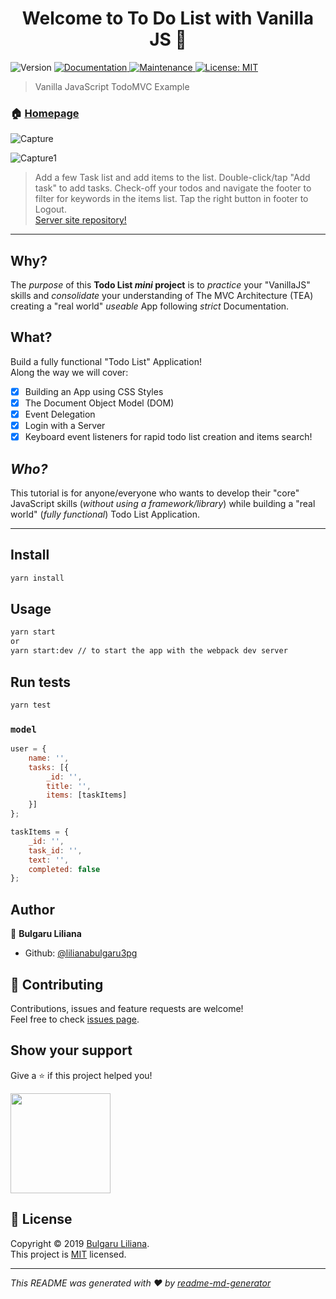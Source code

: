 <h1 align="center">Welcome to To Do List with Vanilla JS 👋</h1>
<p>
  <img alt="Version" src="https://img.shields.io/badge/version-1.0.0-blue.svg?cacheSeconds=2592000" />
  <a href="https://github.com/lilianabulgaru3pg/TodoListApp#readme">
    <img alt="Documentation" src="https://img.shields.io/badge/documentation-yes-brightgreen.svg" target="_blank" />
  </a>
  <a href="https://github.com/lilianabulgaru3pg/TodoListApp/graphs/commit-activity">
    <img alt="Maintenance" src="https://img.shields.io/badge/Maintained%3F-yes-green.svg" target="_blank" />
  </a>
  <a href="https://github.com/lilianabulgaru3pg/TodoListApp/blob/master/LICENSE">
    <img alt="License: MIT" src="https://img.shields.io/badge/License-MIT-yellow.svg" target="_blank" />
  </a>
</p>

> Vanilla JavaScript TodoMVC Example

### 🏠 [Homepage](https://github.com/lilianabulgaru3pg/TodoListApp#readme)
![Capture](https://user-images.githubusercontent.com/13253931/61716212-502eec80-ad67-11e9-9190-c5826abfe669.PNG)

![Capture1](https://user-images.githubusercontent.com/13253931/61718062-df89cf00-ad6a-11e9-81cd-3f13db4b7774.PNG)

>Add a few Task list and add items to the list. Double-click/tap "Add task" to add tasks. Check-off your todos and navigate the footer to filter for keywords in the items list. Tap the right button in footer to Logout.<br> <a href="https://github.com/lilianabulgaru3pg/TodoListExpressServer"> Server site repository! </a>

<hr />

## Why?

The _purpose_ of this **Todo List _mini_ project**
is to _practice_ your "VanillaJS" skills and
_consolidate_ your understanding of The MVC Architecture (TEA)
creating a "real world" _useable_ App following _strict_
Documentation.

## What?

Build a fully functional "Todo List" Application! <br />
Along the way we will cover:

+ [x] Building an App using CSS Styles
+ [x] The Document Object Model (DOM)
+ [x] Event Delegation
+ [x] Login with a Server
+ [x] Keyboard event listeners for rapid todo list creation and items search!

## _Who?_

This tutorial is for anyone/everyone who wants
to develop their "core" JavaScript skills (_without using a framework/library_)
while building a "real world" (_fully functional_) Todo List Application. 

<hr />

## Install

```sh
yarn install
```

## Usage

```sh
yarn start
or 
yarn start:dev // to start the app with the webpack dev server
```

## Run tests

```sh
yarn test
```
### `model`

```js
user = {
    name: '',
    tasks: [{
        _id: '',
        title: '',
        items: [taskItems]
    }]
};

taskItems = {
    _id: '',
    task_id: '',
    text: '',
    completed: false
};
```

## Author

👤 **Bulgaru Liliana**

* Github: [@lilianabulgaru3pg](https://github.com/lilianabulgaru3pg)

## 🤝 Contributing

Contributions, issues and feature requests are welcome!<br />Feel free to check [issues page](https://github.com/lilianabulgaru3pg/TodoListApp/issues).

## Show your support

Give a ⭐️ if this project helped you!

<a href="https://www.patreon.com/Lily">
  <img src="https://c5.patreon.com/external/logo/become_a_patron_button@2x.png" width="160">
</a>

## 📝 License

Copyright © 2019 [Bulgaru Liliana](https://github.com/lilianabulgaru3pg).<br />
This project is [MIT](https://github.com/lilianabulgaru3pg/TodoListApp/blob/master/LICENSE) licensed.

***
_This README was generated with ❤️ by [readme-md-generator](https://github.com/kefranabg/readme-md-generator)_
